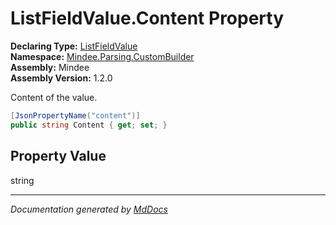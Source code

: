 ﻿<!--  
  <auto-generated>   
    The contents of this file were generated by a tool.  
    Changes to this file may be list if the file is regenerated  
  </auto-generated>   
-->

# ListFieldValue.Content Property

**Declaring Type:** [ListFieldValue](../index.md)  
**Namespace:** [Mindee.Parsing.CustomBuilder](../../index.md)  
**Assembly:** Mindee  
**Assembly Version:** 1.2.0

Content of the value.

```csharp
[JsonPropertyName("content")]
public string Content { get; set; }
```

## Property Value

string

___

*Documentation generated by [MdDocs](https://github.com/ap0llo/mddocs)*
